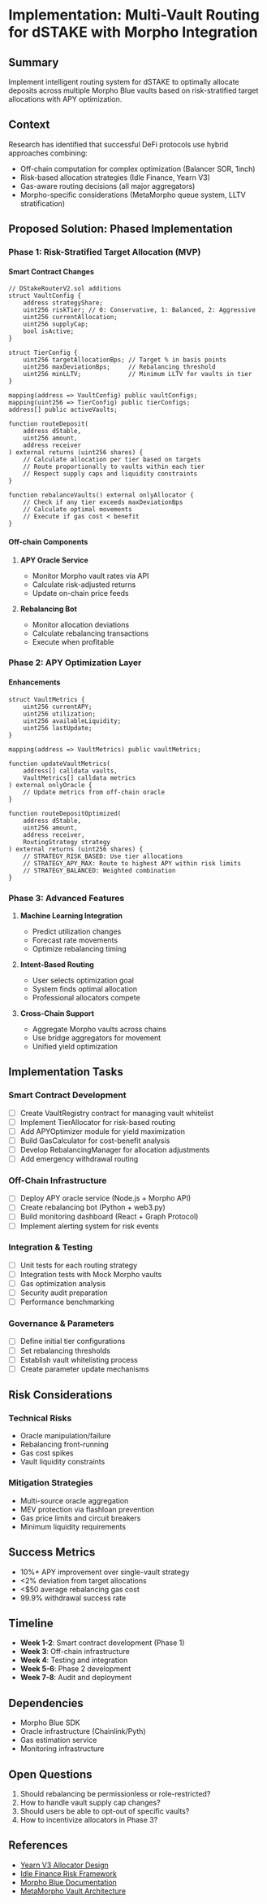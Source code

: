 # Implementation: Multi-Vault Routing for dSTAKE with Morpho Integration

## Summary
Implement intelligent routing system for dSTAKE to optimally allocate deposits across multiple Morpho Blue vaults based on risk-stratified target allocations with APY optimization.

## Context
Research has identified that successful DeFi protocols use hybrid approaches combining:
- Off-chain computation for complex optimization (Balancer SOR, 1inch)
- Risk-based allocation strategies (Idle Finance, Yearn V3)
- Gas-aware routing decisions (all major aggregators)
- Morpho-specific considerations (MetaMorpho queue system, LLTV stratification)

## Proposed Solution: Phased Implementation

### Phase 1: Risk-Stratified Target Allocation (MVP)

#### Smart Contract Changes
```solidity
// DStakeRouterV2.sol additions
struct VaultConfig {
    address strategyShare;
    uint256 riskTier; // 0: Conservative, 1: Balanced, 2: Aggressive
    uint256 currentAllocation;
    uint256 supplyCap;
    bool isActive;
}

struct TierConfig {
    uint256 targetAllocationBps; // Target % in basis points
    uint256 maxDeviationBps;     // Rebalancing threshold
    uint256 minLLTV;             // Minimum LLTV for vaults in tier
}

mapping(address => VaultConfig) public vaultConfigs;
mapping(uint256 => TierConfig) public tierConfigs;
address[] public activeVaults;

function routeDeposit(
    address dStable,
    uint256 amount,
    address receiver
) external returns (uint256 shares) {
    // Calculate allocation per tier based on targets
    // Route proportionally to vaults within each tier
    // Respect supply caps and liquidity constraints
}

function rebalanceVaults() external onlyAllocator {
    // Check if any tier exceeds maxDeviationBps
    // Calculate optimal movements
    // Execute if gas cost < benefit
}
```

#### Off-chain Components
1. **APY Oracle Service**
   - Monitor Morpho vault rates via API
   - Calculate risk-adjusted returns
   - Update on-chain price feeds

2. **Rebalancing Bot**
   - Monitor allocation deviations
   - Calculate rebalancing transactions
   - Execute when profitable

### Phase 2: APY Optimization Layer

#### Enhancements
```solidity
struct VaultMetrics {
    uint256 currentAPY;
    uint256 utilization;
    uint256 availableLiquidity;
    uint256 lastUpdate;
}

mapping(address => VaultMetrics) public vaultMetrics;

function updateVaultMetrics(
    address[] calldata vaults,
    VaultMetrics[] calldata metrics
) external onlyOracle {
    // Update metrics from off-chain oracle
}

function routeDepositOptimized(
    address dStable,
    uint256 amount,
    address receiver,
    RoutingStrategy strategy
) external returns (uint256 shares) {
    // STRATEGY_RISK_BASED: Use tier allocations
    // STRATEGY_APY_MAX: Route to highest APY within risk limits
    // STRATEGY_BALANCED: Weighted combination
}
```

### Phase 3: Advanced Features

1. **Machine Learning Integration**
   - Predict utilization changes
   - Forecast rate movements
   - Optimize rebalancing timing

2. **Intent-Based Routing**
   - User selects optimization goal
   - System finds optimal allocation
   - Professional allocators compete

3. **Cross-Chain Support**
   - Aggregate Morpho vaults across chains
   - Use bridge aggregators for movement
   - Unified yield optimization

## Implementation Tasks

### Smart Contract Development
- [ ] Create VaultRegistry contract for managing vault whitelist
- [ ] Implement TierAllocator for risk-based routing
- [ ] Add APYOptimizer module for yield maximization
- [ ] Build GasCalculator for cost-benefit analysis
- [ ] Develop RebalancingManager for allocation adjustments
- [ ] Add emergency withdrawal routing

### Off-Chain Infrastructure
- [ ] Deploy APY oracle service (Node.js + Morpho API)
- [ ] Create rebalancing bot (Python + web3.py)
- [ ] Build monitoring dashboard (React + Graph Protocol)
- [ ] Implement alerting system for risk events

### Integration & Testing
- [ ] Unit tests for each routing strategy
- [ ] Integration tests with Mock Morpho vaults
- [ ] Gas optimization analysis
- [ ] Security audit preparation
- [ ] Performance benchmarking

### Governance & Parameters
- [ ] Define initial tier configurations
- [ ] Set rebalancing thresholds
- [ ] Establish vault whitelisting process
- [ ] Create parameter update mechanisms

## Risk Considerations

### Technical Risks
- Oracle manipulation/failure
- Rebalancing front-running
- Gas cost spikes
- Vault liquidity constraints

### Mitigation Strategies
- Multi-source oracle aggregation
- MEV protection via flashloan prevention
- Gas price limits and circuit breakers
- Minimum liquidity requirements

## Success Metrics
- 10%+ APY improvement over single-vault strategy
- <2% deviation from target allocations
- <$50 average rebalancing gas cost
- 99.9% withdrawal success rate

## Timeline
- **Week 1-2**: Smart contract development (Phase 1)
- **Week 3**: Off-chain infrastructure
- **Week 4**: Testing and integration
- **Week 5-6**: Phase 2 development
- **Week 7-8**: Audit and deployment

## Dependencies
- Morpho Blue SDK
- Oracle infrastructure (Chainlink/Pyth)
- Gas estimation service
- Monitoring infrastructure

## Open Questions
1. Should rebalancing be permissionless or role-restricted?
2. How to handle vault supply cap changes?
3. Should users be able to opt-out of specific vaults?
4. How to incentivize allocators in Phase 3?

## References
- [Yearn V3 Allocator Design](https://docs.yearn.fi/developers/v3/overview)
- [Idle Finance Risk Framework](https://docs.idle.finance/developers/security/risk-framework)
- [Morpho Blue Documentation](https://docs.morpho.org)
- [MetaMorpho Vault Architecture](https://docs.morpho.org/metamorpho/overview)